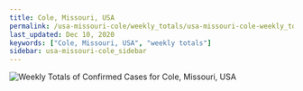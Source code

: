 ```yaml
---
title: Cole, Missouri, USA
permalink: /usa-missouri-cole/weekly_totals/usa-missouri-cole-weekly_totals.html
last_updated: Dec 10, 2020
keywords: ["Cole, Missouri, USA", "weekly totals"]
sidebar: usa-missouri-cole_sidebar
---
```


![Weekly Totals of Confirmed Cases for Cole, Missouri, USA](/covid_tracker/images/graphs/usa-missouri-cole-weekly_totals_graph.png)

